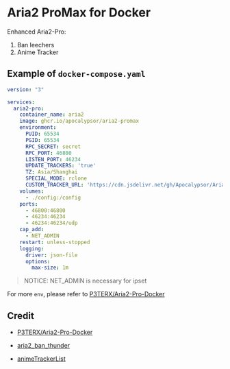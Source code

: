 # Aria2 ProMax for Docker

Enhanced Aria2-Pro:

1. Ban leechers
2. Anime Tracker

## Example of `docker-compose.yaml`

```yaml
version: "3"

services:
  aria2-pro:
    container_name: aria2
    image: ghcr.io/apocalypsor/aria2-promax
    environment:
      PUID: 65534
      PGID: 65534
      RPC_SECRET: secret
      RPC_PORT: 46800
      LISTEN_PORT: 46234
      UPDATE_TRACKERS: 'true'
      TZ: Asia/Shanghai
      SPECIAL_MODE: rclone
      CUSTOM_TRACKER_URL: 'https://cdn.jsdelivr.net/gh/Apocalypsor/Aria2-ProMax@tracker/all.list'
    volumes:
      - ./config:/config
    ports:
      - 46800:46800
      - 46234:46234
      - 46234:46234/udp
    cap_add:
      - NET_ADMIN
    restart: unless-stopped
    logging:
      driver: json-file
      options:
        max-size: 1m
```

> NOTICE: NET_ADMIN is necessary for ipset

For more `env`, please refer to [P3TERX/Aria2-Pro-Docker](https://github.com/P3TERX/Aria2-Pro-Docker)

## Credit

+ [P3TERX/Aria2-Pro-Docker](P3TERX/Aria2-Pro-Docker)

+ [aria2_ban_thunder](https://github.com/makeding/aria2_ban_thunder)

+ [animeTrackerList](https://github.com/DeSireFire/animeTrackerList)